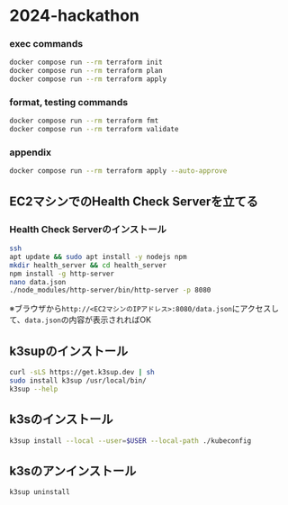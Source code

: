 # 2024-hackathon

### exec commands

```sh
docker compose run --rm terraform init
docker compose run --rm terraform plan
docker compose run --rm terraform apply
```

### format, testing commands

```sh
docker compose run --rm terraform fmt
docker compose run --rm terraform validate
```

### appendix

```sh
docker compose run --rm terraform apply --auto-approve
```


## EC2マシンでのHealth Check Serverを立てる

### Health Check Serverのインストール

```sh
ssh
apt update && sudo apt install -y nodejs npm
mkdir health_server && cd health_server
npm install -g http-server
nano data.json
./node_modules/http-server/bin/http-server -p 8080
```

※ブラウザから`http://<EC2マシンのIPアドレス>:8080/data.json`にアクセスして、`data.json`の内容が表示されればOK

## k3supのインストール

```sh
curl -sLS https://get.k3sup.dev | sh
sudo install k3sup /usr/local/bin/
k3sup --help
```

## k3sのインストール

```sh
k3sup install --local --user=$USER --local-path ./kubeconfig
```

## k3sのアンインストール

```sh
k3sup uninstall
```